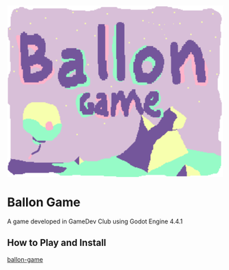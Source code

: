<div align="center"> <a href="https://vistomia.itch.io/balloongame">
	<img
	  src="https://github.com/vistomia/balloongame/blob/main/assets/img/banner.png"
	  width="650"
	  height="auto"
	/>
  </a>
</div>

# Ballon Game

A game developed in GameDev Club using Godot Engine 4.4.1

## How to Play and Install

[ballon-game](https://vistomia.itch.io/balloongame)
